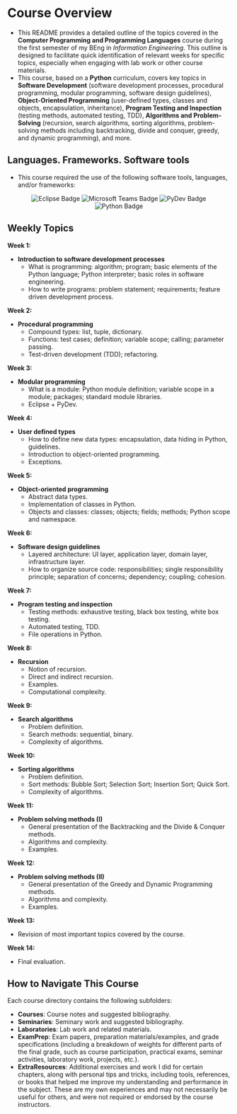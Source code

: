 # Course Overview

- This README provides a detailed outline of the topics covered in the **Computer Programming and Programming Languages** course during the first semester of my BEng in _Information Engineering_. This outline is designed to facilitate quick identification of relevant weeks for specific topics, especially when engaging with lab work or other course materials.
- This course, based on a **Python** curriculum, covers key topics in **Software Development** (software development processes, procedural programming, modular programming, software design guidelines), **Object-Oriented Programming** (user-defined types, classes and objects, encapsulation, inheritance), **Program Testing and Inspection** (testing methods, automated testing, TDD), **Algorithms and Problem-Solving** (recursion, search algorithms, sorting algorithms, problem-solving methods including backtracking, divide and conquer, greedy, and dynamic programming), and more.

## Languages. Frameworks. Software tools

- This course required the use of the following software tools, languages, and/or frameworks:

<div align="center">
  
<p>
  <img alt="Eclipse Badge" src="https://img.shields.io/badge/Eclipse-%232C2255?style=for-the-badge&logo=eclipse&logoColor=white">
  <img alt="Microsoft Teams Badge" src="https://img.shields.io/badge/Microsoft Teams-%23626EAF?style=for-the-badge&logo=microsoftteams&logoColor=white">
  <img alt="PyDev Badge" src="https://img.shields.io/badge/PyDev-%2328A745?style=for-the-badge&logo=pydev&logoColor=white">
  <img alt="Python Badge" src="https://img.shields.io/badge/Python-%233776AB?style=for-the-badge&logo=python&logoColor=white">
</p>
  
</div>

## Weekly Topics

**Week 1:** 
- **Introduction to software development processes**
  - What is programming: algorithm; program; basic elements of the Python language; Python interpreter; basic roles in software engineering.
  - How to write programs: problem statement; requirements; feature driven development process.

**Week 2:**
- **Procedural programming**
  - Compound types: list, tuple, dictionary.
  - Functions: test cases; definition; variable scope; calling; parameter passing.
  - Test-driven development (TDD); refactoring.

**Week 3:**
- **Modular programming**
  - What is a module: Python module definition; variable scope in a module; packages; standard module libraries.
  - Eclipse + PyDev.

**Week 4:**
- **User defined types**
  - How to define new data types: encapsulation, data hiding in Python, guidelines.
  - Introduction to object-oriented programming.
  - Exceptions.

**Week 5:**
- **Object-oriented programming**
  - Abstract data types.
  - Implementation of classes in Python.
  - Objects and classes: classes; objects; fields; methods; Python scope and namespace.

**Week 6:**
- **Software design guidelines**
  - Layered architecture: UI layer, application layer, domain layer, infrastructure layer.
  - How to organize source code: responsibilities; single responsibility principle; separation of concerns; dependency; coupling; cohesion.

**Week 7:**
- **Program testing and inspection**
  - Testing methods: exhaustive testing, black box testing, white box testing.
  - Automated testing, TDD.
  - File operations in Python.

**Week 8:**
- **Recursion**
  - Notion of recursion.
  - Direct and indirect recursion.
  - Examples.
  - Computational complexity.

**Week 9:**
- **Search algorithms**
  - Problem definition.
  - Search methods: sequential, binary.
  - Complexity of algorithms.

**Week 10:**
- **Sorting algorithms**
  - Problem definition.
  - Sort methods: Bubble Sort; Selection Sort; Insertion Sort; Quick Sort.
  - Complexity of algorithms.

**Week 11:**
- **Problem solving methods (I)**
  - General presentation of the Backtracking and the Divide & Conquer methods.
  - Algorithms and complexity.
  - Examples.

**Week 12:**
- **Problem solving methods (II)**
  - General presentation of the Greedy and Dynamic Programming methods.
  - Algorithms and complexity.
  - Examples.

**Week 13:**
- Revision of most important topics covered by the course.

**Week 14:**
- Final evaluation.

## How to Navigate This Course

Each course directory contains the following subfolders:

- **Courses**: Course notes and suggested bibliography.
-  **Seminaries**: Seminary work and suggested bibliography.
- **Laboratories**: Lab work and related materials.
- **ExamPrep**: Exam papers, preparation materials/examples, and grade specifications (including a breakdown of weights for different parts of the final grade, such as course participation, practical exams, seminar activities, laboratory work, projects, etc.).
- **ExtraResources**: Additional exercises and work I did for certain chapters, along with personal tips and tricks, including tools, references, or books that helped me improve my understanding and performance in the subject. These are my own experiences and may not necessarily be useful for others, and were not required or endorsed by the course instructors.
